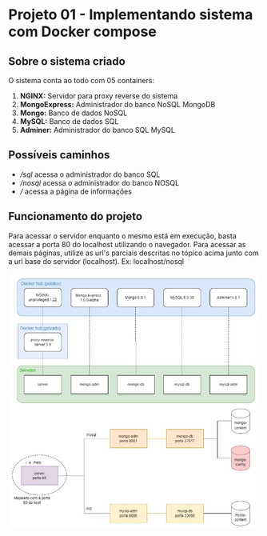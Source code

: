 # Projeto 01 - Implementando sistema com Docker compose

## Sobre o sistema criado
O sistema conta ao todo com 05 containers:
1. **NGINX:** Servidor para proxy reverse do sistema
2. **MongoExpress:** Administrador do banco NoSQL MongoDB
3. **Mongo:** Banco de dados NoSQL
4. **MySQL:** Banco de dados SQL
5. **Adminer:** Administrador do banco SQL MySQL

## Possíveis caminhos
- */sql* acessa o administrador do banco SQL
- */nosql* acessa o administrador do banco NOSQL
- */* acessa a página de informações

## Funcionamento do projeto
Para acessar o servidor enquanto o mesmo está em execução, basta acessar a porta 80 do localhost utilizando o navegador. Para acessar as demais páginas, utilize as url's parciais descritas no tópico acima junto com a url base do servidor (localhost). Ex: localhost/nosql

![img](pr-server/html/help_page/system.jpg)
